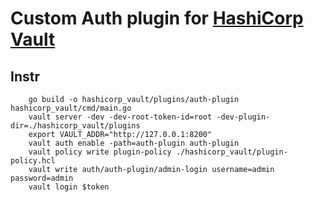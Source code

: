# Custom Auth plugin for [HashiCorp Vault](https://www.vaultproject.io/)

## Instr
```
    go build -o hashicorp_vault/plugins/auth-plugin hashicorp_vault/cmd/main.go
    vault server -dev -dev-root-token-id=root -dev-plugin-dir=./hashicorp_vault/plugins
    export VAULT_ADDR="http://127.0.0.1:8200"
    vault auth enable -path=auth-plugin auth-plugin
    vault policy write plugin-policy ./hashicorp_vault/plugin-policy.hcl
    vault write auth/auth-plugin/admin-login username=admin password=admin
    vault login $token
```
